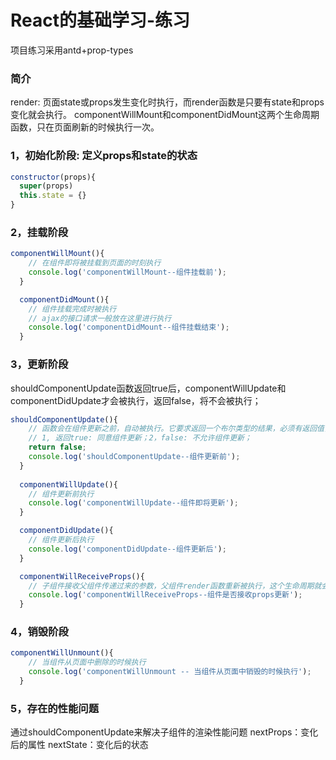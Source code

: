 # React的基础学习-练习

项目练习采用antd+prop-types

### 简介
render: 页面state或props发生变化时执行，而render函数是只要有state和props变化就会执行。
componentWillMount和componentDidMount这两个生命周期函数，只在页面刷新的时候执行一次。

### 1，初始化阶段: 定义props和state的状态

```javascript
constructor(props){
  super(props)
  this.state = {}
}
```

### 2，挂载阶段
```javascript
componentWillMount(){
    // 在组件即将被挂载到页面的时刻执行
    console.log('componentWillMount--组件挂载前');
  }

  componentDidMount(){
    // 组件挂载完成时被执行
    // ajax的接口请求一般放在这里进行执行
    console.log('componentDidMount--组件挂载结束');
  }
```
### 3，更新阶段
shouldComponentUpdate函数返回true后，componentWillUpdate和componentDidUpdate才会被执行，返回false，将不会被执行；
```javascript
shouldComponentUpdate(){
    // 函数会在组件更新之前，自动被执行。它要求返回一个布尔类型的结果，必须有返回值，
    // 1, 返回true: 同意组件更新；2，false: 不允许组件更新；
    return false;
    console.log('shouldComponentUpdate--组件更新前');
  }
  
  componentWillUpdate(){
    // 组件更新前执行
    console.log('componentWillUpdate--组件即将更新');
  }

  componentDidUpdate(){
    // 组件更新后执行
    console.log('componentDidUpdate--组件更新后');
  }

  componentWillReceiveProps(){
    // 子组件接收父组件传递过来的参数，父组件render函数重新被执行，这个生命周期就会被执行；
    console.log('componentWillReceiveProps--组件是否接收props更新');
  }
```
### 4，销毁阶段
```javascript
componentWillUnmount(){
    // 当组件从页面中删除的时候执行
    console.log('componentWillUnmount -- 当组件从页面中销毁的时候执行');
  }
```
### 5，存在的性能问题
通过shouldComponentUpdate来解决子组件的渲染性能问题
nextProps：变化后的属性
nextState：变化后的状态
